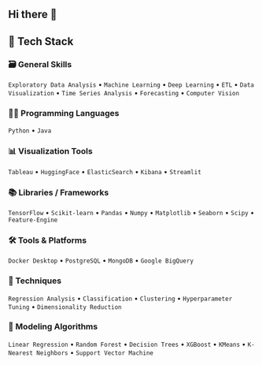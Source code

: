 ## Hi there 👋

## 🧰 Tech Stack

### 🗃️ General Skills
`Exploratory Data Analysis` • `Machine Learning` • `Deep Learning` • `ETL` • `Data Visualization` • `Time Series Analysis` • `Forecasting` • `Computer Vision`

### 🧑‍💻 Programming Languages
`Python` • `Java`

### 📊 Visualization Tools
`Tableau` • `HuggingFace` • `ElasticSearch` • `Kibana` • `Streamlit`

### 📚 Libraries / Frameworks
`TensorFlow` • `Scikit-learn` • `Pandas` • `Numpy` • `Matplotlib` • `Seaborn` • `Scipy` • `Feature-Engine`

### 🛠️ Tools & Platforms
`Docker Desktop` • `PostgreSQL` • `MongoDB` • `Google BigQuery`

### 🧪 Techniques
`Regression Analysis` • `Classification` • `Clustering` • `Hyperparameter Tuning` • `Dimensionality Reduction`

### 🤖 Modeling Algorithms
`Linear Regression` • `Random Forest` • `Decision Trees` • `XGBoost` • `KMeans` • `K-Nearest Neighbors` • `Support Vector Machine`
<!--
**DwiAdhiWK/DwiAdhiWK** is a ✨ _special_ ✨ repository because its `README.md` (this file) appears on your GitHub profile.

Here are some ideas to get you started:

- 🔭 I’m currently working on ...
- 🌱 I’m currently learning ...
- 👯 I’m looking to collaborate on ...
- 🤔 I’m looking for help with ...
- 💬 Ask me about ...
- 📫 How to reach me: ...
- 😄 Pronouns: ...
- ⚡ Fun fact: ...
-->
